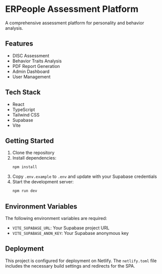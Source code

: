 # ERPeople Assessment Platform

A comprehensive assessment platform for personality and behavior analysis.

## Features

- DISC Assessment
- Behavior Traits Analysis
- PDF Report Generation
- Admin Dashboard
- User Management

## Tech Stack

- React
- TypeScript
- Tailwind CSS
- Supabase
- Vite

## Getting Started

1. Clone the repository
2. Install dependencies:
   ```bash
   npm install
   ```
3. Copy `.env.example` to `.env` and update with your Supabase credentials
4. Start the development server:
   ```bash
   npm run dev
   ```

## Environment Variables

The following environment variables are required:

- `VITE_SUPABASE_URL`: Your Supabase project URL
- `VITE_SUPABASE_ANON_KEY`: Your Supabase anonymous key

## Deployment

This project is configured for deployment on Netlify. The `netlify.toml` file includes the necessary build settings and redirects for the SPA.